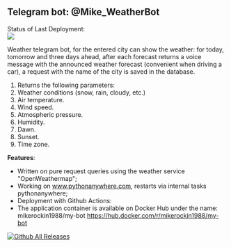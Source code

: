 
## Telegram bot: @Mike_WeatherBot
Status of Last Deployment:<br>
<img src="https://github.com/mikerockin/weather_bot/workflows/Deploy to PythonAnywhere/badge.svg? branch=main"><br>

Weather telegram bot, for the entered city can show the weather: for today, tomorrow and three days ahead,
after each forecast returns a voice message with the announced weather forecast (convenient when driving a car),
a request with the name of the city is saved in the database.

1. Returns the following parameters:
2. Weather conditions (snow, rain, cloudy, etc.)
3. Air temperature.
4. Wind speed.
5. Atmospheric pressure.
6. Humidity.
7. Dawn.
8. Sunset.
9. Time zone.

**Features**:
- Written on pure request queries using the weather service "OpenWeathermap";
- Working on www.pythonanywhere.com, restarts via internal tasks pythonanywhere;
- Deployment with Github Actions:
- The application container is available on Docker Hub under the name: mikerockin1988/my-bot 
https://hub.docker.com/r/mikerockin1988/my-bot

[![Github All Releases](https://img.shields.io/github/downloads/atom/atom/total.svg)]()



